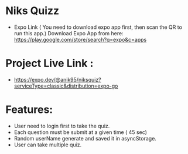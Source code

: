# Niks Quizz
* Expo Link ( You need to download expo app first, then scan the QR to run this app.) Download Expo App from here: https://play.google.com/store/search?q=expo&c=apps

# Project Live Link :
* https://expo.dev/@anik95/niksquiz?serviceType=classic&distribution=expo-go

# Features:
* User need to login first to take the quiz.
* Each question must be submit at a given time ( 45 sec)
* Random userName generate and saved it in asyncStorage.
* User can take multiple quiz.
